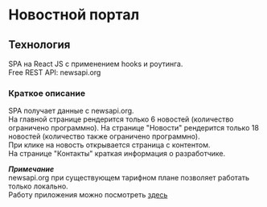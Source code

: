 # Новостной портал  
## **Технология**  
SPA на React JS с применением  hooks и роутинга.  
Free REST API: newsapi.org
### Краткое описание  
SPA получает данные с newsapi.org.  
На главной странице рендерится только 6 новостей (количество ограничено программно). На странице "Новости" рендерится только 18 новостей (количество также ограничено программно).  
При клике на новость открывается страница с контентом.  
На странице "Контакты" краткая информация о разработчике.  

***Примечание***  
newsapi.org при существующем тарифном плане позволяет работать только локально.  
Работу приложения можно посмотреть  <a href="https://youtu.be/RQU_wB8fazY" target="_blank" title="Новостной портал ">здесь </a>







